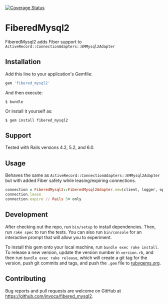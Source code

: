 [![Coverage Status](https://coveralls.io/repos/github/Invoca/fibered_mysql2/badge.svg?branch=master)](https://coveralls.io/github/Invoca/fibered_mysql2?branch=master)

# FiberedMysql2

FiberedMysql2 adds Fiber support to `ActiveRecord::ConnectionAdapters::EMMysql2Adapter`

## Installation

Add this line to your application's Gemfile:

```ruby
gem 'fibered_mysql2'
```

And then execute:

    $ bundle

Or install it yourself as:

    $ gem install fibered_mysql2

## Support
Tested with Rails versions 4.2, 5.2, and 6.0.

## Usage

Behaves the same as `ActiveRecord::ConnectionAdapters::EMMysql2Adapter` but with added Fiber safety while leasing/expiring connections.
```ruby
connection = FiberedMysql2::FiberedMysql2Adapter.new(client, logger, options, config)
connection.lease
connection.expire // Rails 5+ only
```

## Development

After checking out the repo, run `bin/setup` to install dependencies. Then, run `rake spec` to run the tests. You can also run `bin/console` for an interactive prompt that will allow you to experiment.

To install this gem onto your local machine, run `bundle exec rake install`. To release a new version, update the version number in `version.rb`, and then run `bundle exec rake release`, which will create a git tag for the version, push git commits and tags, and push the `.gem` file to [rubygems.org](https://rubygems.org).

## Contributing

Bug reports and pull requests are welcome on GitHub at https://github.com/invoca/fibered_mysql2.

